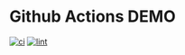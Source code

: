 
# Github Actions DEMO

[![ci](https://github.com/qianshouapp/actions-demo/actions/workflows/build.yaml/badge.svg)](https://github.com/qianshouapp/actions-demo/actions/workflows/build.yaml)
[![lint](https://github.com/qianshouapp/actions-demo/actions/workflows/lint.yaml/badge.svg)](https://github.com/qianshouapp/actions-demo/actions/workflows/lint.yaml)
